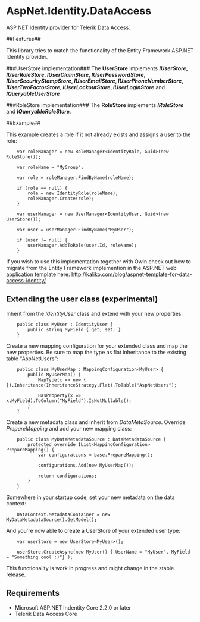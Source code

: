 AspNet.Identity.DataAccess
==========================

ASP.NET Identity provider for Telerik Data Access.

##Features##

This library tries to match the functionality of the Entity Framework ASP.NET Identity provider.

###UserStore implementation###
The **UserStore** implements **_IUserStore_, _IUserRoleStore_, _IUserClaimStore_, _IUserPasswordStore_, _IUserSecurityStampStore_, _IUserEmailStore_, _IUserPhoneNumberStore_, _IUserTwoFactorStore_, _IUserLockoutStore_, _IUserLoginStore_** and **_IQueryableUserStore_**

###RoleStore implementation###
The **RoleStore** implements **_IRoleStore_** and **_IQueryableRoleStore_**.

##Example##

This example creates a role if it not already exists and assigns a user to the role:
```
    var roleManager = new RoleManager<IdentityRole, Guid>(new RoleStore());

    var roleName = "MyGroup";

    var role = roleManager.FindByName(roleName);

    if (role == null) {
        role = new IdentityRole(roleName);
        roleManager.Create(role);
    }

    var userManager = new UserManager<IdentityUser, Guid>(new UserStore());

    var user = userManager.FindByName("MyUser");

    if (user != null) {
        userManager.AddToRole(user.Id, roleName);
    }
```

If you wish to use this implementation together with Owin check out how to migrate from the Entity Framework implemention in the ASP.NET web application template here: http://kaliko.com/blog/aspnet-template-for-data-access-identity/

## Extending the user class (experimental) ##


Inherit from the *IdentityUser* class and extend with your new properties:
```
    public class MyUser : IdentityUser {
        public string MyField { get; set; }
    }
```

Create a new mapping configuration for your extended class and map the new properties. Be sure to map the type as flat inheritance to the existing table "AspNetUsers":
```
    public class MyUserMap : MappingConfiguration<MyUser> {
        public MyUserMap() {
            MapType(x => new { }).Inheritance(InheritanceStrategy.Flat).ToTable("AspNetUsers");

            HasProperty(x => x.MyField).ToColumn("MyField").IsNotNullable();
        }
    }
```

Create a new metadata class and inherit from *DataMetaSource*. Override *PrepareMapping* and add your new mapping class:
```
    public class MyDataMetadataSource : DataMetadataSource {
        protected override IList<MappingConfiguration> PrepareMapping() {
            var configurations = base.PrepareMapping();

            configurations.Add(new MyUserMap());

            return configurations;
        }
    }
```

Somewhere in your startup code, set your new metadata on the data context:
```
    DataContext.MetadataContainer = new MyDataMetadataSource().GetModel();
```

And you're now able to create a UserStore of your extended user type:
```
    var userStore = new UserStore<MyUser>();

    userStore.CreateAsync(new MyUser() { UserName = "MyUser", MyField = "Something cool :)"} );
```

This functionality is work in progress and might change in the stable release.

## Requirements ##

* Microsoft ASP.NET Indentity Core 2.2.0 or later
* Telerik Data Access Core
